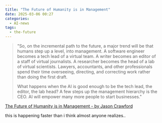 ```yaml
---
title: "The Future of Humanity is in Management"
date: 2025-03-06 00:27
categories:
  - AI-news
tags:
  - the-future
---
```


> "So, on the incremental path to the future, a major trend will be that humans step up a level, into management. A software engineer becomes a tech lead of a virtual team. A writer becomes an editor of a staff of virtual journalists. A researcher becomes the head of a lab of virtual scientists. Lawyers, accountants, and other professionals spend their time overseeing, directing, and correcting work rather than doing the first draft.
> 
> What happens when the AI is good enough to be the tech lead, the editor, the lab head? A few steps up the management hierarchy is the CEO. AI will empower many more people to start businesses."

[The Future of Humanity is in Management - by Jason Crawford](https://newsletter.rootsofprogress.org/p/the-future-of-humanity-is-in-management)

this is happening faster than i think almost anyone realizes..